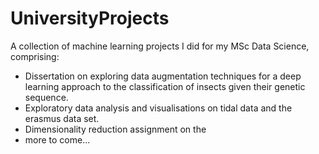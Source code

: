 # UniversityProjects
A collection of machine learning projects I did for my MSc Data Science, comprising:

- Dissertation on exploring data augmentation techniques for a deep learning approach to the classification of insects given their genetic sequence.
- Exploratory data analysis and visualisations on tidal data and the erasmus data set.
- Dimensionality reduction assignment on the 
- more to come...


